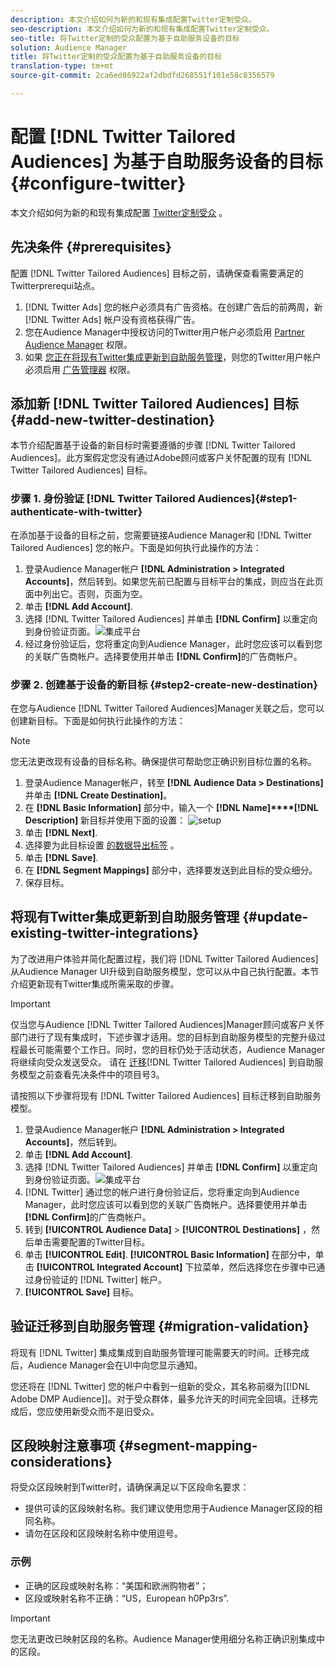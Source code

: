 ```yaml
---
description: 本文介绍如何为新的和现有集成配置Twitter定制受众。
seo-description: 本文介绍如何为新的和现有集成配置Twitter定制受众。
seo-title: 将Twitter定制的受众配置为基于自助服务设备的目标
solution: Audience Manager
title: 将Twitter定制的受众配置为基于自助服务设备的目标
translation-type: tm+mt
source-git-commit: 2ca6ed86922af2dbdfd268551f101e58c8356579

---
```



# 配置 [!DNL Twitter Tailored Audiences] 为基于自助服务设备的目标 {#configure-twitter}

本文介绍如何为新的和现有集成配置 [Twitter定制受众](https://business.twitter.com/en/targeting/tailored-audiences.html) 。

## 先决条件 {#prerequisites}

配置 [!DNL Twitter Tailored Audiences] 目标之前，请确保查看需要满足的Twitterprerequi站点。

1. [!DNL Twitter Ads] 您的帐户必须具有广告资格。在创建广告后的前两周，新 [!DNL Twitter Ads] 帐户没有资格获得广告。
2. 您在Audience Manager中授权访问的Twitter用户帐户必须启用 [Partner Audience Manager](https://business.twitter.com/en/help/troubleshooting/multi-user-login-faq.html#accesslevels) 权限。
3. 如果 [您正在将现有Twitter集成更新到自助服务管理](#update-existing-twitter-integrations)，则您的Twitter用户帐户必须启用 [广告管理器](https://business.twitter.com/en/help/troubleshooting/multi-user-login-faq.html#accesslevels) 权限。

## 添加新 [!DNL Twitter Tailored Audiences] 目标 {#add-new-twitter-destination}

本节介绍配置基于设备的新目标时需要遵循的步骤 [!DNL Twitter Tailored Audiences]。此方案假定您没有通过Adobe顾问或客户关怀配置的现有 [!DNL Twitter Tailored Audiences] 目标。

### 步骤 1. 身份验证 [!DNL Twitter Tailored Audiences]{#step1-authenticate-with-twitter}

在添加基于设备的目标之前，您需要链接Audience Manager和 [!DNL Twitter Tailored Audiences] 您的帐户。下面是如何执行此操作的方法：

1. 登录Audience Manager帐户 **[!DNL Administration > Integrated Accounts]**，然后转到。如果您先前已配置与目标平台的集成，则应当在此页面中列出它。否则，页面为空。
2. 单击 **[!DNL Add Account]**.
3. 选择 [!DNL Twitter Tailored Audiences] 并单击 **[!DNL Confirm]** 以重定向到身份验证页面。![集成平台](assets/dbd-integrated-platforms.png)
4. 经过身份验证后，您将重定向到Audience Manager，此时您应该可以看到您的关联广告商帐户。选择要使用并单击 **[!DNL Confirm]**&#x200B;的广告商帐户。

### 步骤 2. 创建基于设备的新目标 {#step2-create-new-destination}

在您与Audience [!DNL Twitter Tailored Audiences]Manager关联之后，您可以创建新目标。下面是如何执行此操作的方法：

>[!NOTE]
>
>您无法更改现有设备的目标名称。确保提供可帮助您正确识别目标位置的名称。

1. 登录Audience Manager帐户，转至 **[!DNL Audience Data > Destinations]**&#x200B;并单击 **[!DNL Create Destination]**。
2. 在 **[!DNL Basic Information]** 部分中，输入一个 **[!DNL Name]****[!DNL Description]** 新目标并使用下面的设置： ![setup](assets/dbd-new-basic.png)
3. 单击 **[!DNL Next]**.
4. 选择要为此目标设置 [的数据导出标签](/help/using/features/data-export-controls.md#controls-labels) 。
5. 单击 **[!DNL Save]**.
6. 在 **[!DNL Segment Mappings]** 部分中，选择要发送到此目标的受众细分。
7. 保存目标。

## 将现有Twitter集成更新到自助服务管理 {#update-existing-twitter-integrations}

为了改进用户体验并简化配置过程，我们将 [!DNL Twitter Tailored Audiences] 从Audience Manager UI升级到自助服务模型，您可以从中自己执行配置。本节介绍更新现有Twitter集成所需采取的步骤。

>[!IMPORTANT]
>
>仅当您与Audience [!DNL Twitter Tailored Audiences]Manager顾问或客户关怀部门进行了现有集成时，下述步骤才适用。您的目标到自助服务模型的完整升级过程最长可能需要个工作日。同时，您的目标仍处于活动状态，Audience Manager将继续向受众发送受众。
> 请在 [迁移](#prerequisites)[!DNL Twitter Tailored Audiences] 到自助服务模型之前查看先决条件中的项目号3。

请按照以下步骤将现有 [!DNL Twitter Tailored Audiences] 目标迁移到自助服务模型。

1. 登录Audience Manager帐户 **[!DNL Administration > Integrated Accounts]**，然后转到。
1. 单击 **[!DNL Add Account]**.
1. 选择 [!DNL Twitter Tailored Audiences] 并单击 **[!DNL Confirm]** 以重定向到身份验证页面。![集成平台](assets/dbd-integrated-platforms.png)
1. [!DNL Twitter] 通过您的帐户进行身份验证后，您将重定向到Audience Manager，此时您应该可以看到您的关联广告商帐户。选择要使用并单击 **[!DNL Confirm]**&#x200B;的广告商帐户。
1. 转到 **[!UICONTROL Audience Data]** &gt; **[!UICONTROL Destinations]** ，然后单击需要配置的Twitter目标。
1. 单击 **[!UICONTROL Edit]**. **[!UICONTROL Basic Information]** 在部分中，单击 **[!UICONTROL Integrated Account]** 下拉菜单，然后选择您在步骤中已通过身份验证的 [!DNL Twitter] 帐户。
1. **[!UICONTROL Save]** 目标。

## 验证迁移到自助服务管理 {#migration-validation}

将现有 [!DNL Twitter] 集成集成到自助服务管理可能需要天的时间。迁移完成后，Audience Manager会在UI中向您显示通知。

您还将在 [!DNL Twitter] 您的帐户中看到一组新的受众，其名称前缀为[[!DNL Adobe DMP Audience]]。对于受众群体，最多允许天的时间完全回填。迁移完成后，您应使用新受众而不是旧受众。

## 区段映射注意事项 {#segment-mapping-considerations}

将受众区段映射到Twitter时，请确保满足以下区段命名要求：

* 提供可读的区段映射名称。我们建议使用您用于Audience Manager区段的相同名称。
* 请勿在区段和区段映射名称中使用逗号。

### 示例

* 正确的区段或映射名称：“美国和欧洲购物者”；
* 区段或映射名称不正确：“US，European h0Pp3rs”.

>[!IMPORTANT]
>
>您无法更改已映射区段的名称。Audience Manager使用细分名称正确识别集成中的区段。
